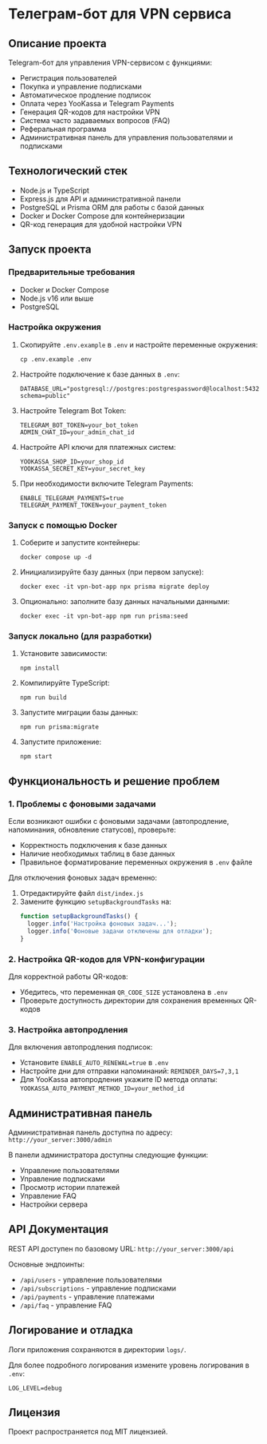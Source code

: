 # Телеграм-бот для VPN сервиса

## Описание проекта

Telegram-бот для управления VPN-сервисом с функциями:
- Регистрация пользователей
- Покупка и управление подписками
- Автоматическое продление подписок
- Оплата через YooKassa и Telegram Payments
- Генерация QR-кодов для настройки VPN
- Система часто задаваемых вопросов (FAQ)
- Реферальная программа
- Административная панель для управления пользователями и подписками

## Технологический стек

- Node.js и TypeScript
- Express.js для API и административной панели
- PostgreSQL и Prisma ORM для работы с базой данных
- Docker и Docker Compose для контейнеризации
- QR-код генерация для удобной настройки VPN

## Запуск проекта

### Предварительные требования

- Docker и Docker Compose
- Node.js v16 или выше
- PostgreSQL

### Настройка окружения

1. Скопируйте `.env.example` в `.env` и настройте переменные окружения:
   ```
   cp .env.example .env
   ```

2. Настройте подключение к базе данных в `.env`:
   ```
   DATABASE_URL="postgresql://postgres:postgrespassword@localhost:5432/vpn_bot?schema=public"
   ```

3. Настройте Telegram Bot Token:
   ```
   TELEGRAM_BOT_TOKEN=your_bot_token
   ADMIN_CHAT_ID=your_admin_chat_id
   ```

4. Настройте API ключи для платежных систем:
   ```
   YOOKASSA_SHOP_ID=your_shop_id
   YOOKASSA_SECRET_KEY=your_secret_key
   ```

5. При необходимости включите Telegram Payments:
   ```
   ENABLE_TELEGRAM_PAYMENTS=true
   TELEGRAM_PAYMENT_TOKEN=your_payment_token
   ```

### Запуск с помощью Docker

1. Соберите и запустите контейнеры:
   ```
   docker compose up -d
   ```

2. Инициализируйте базу данных (при первом запуске):
   ```
   docker exec -it vpn-bot-app npx prisma migrate deploy
   ```

3. Опционально: заполните базу данных начальными данными:
   ```
   docker exec -it vpn-bot-app npm run prisma:seed
   ```

### Запуск локально (для разработки)

1. Установите зависимости:
   ```
   npm install
   ```

2. Компилируйте TypeScript:
   ```
   npm run build
   ```

3. Запустите миграции базы данных:
   ```
   npm run prisma:migrate
   ```

4. Запустите приложение:
   ```
   npm start
   ```

## Функциональность и решение проблем

### 1. Проблемы с фоновыми задачами

Если возникают ошибки с фоновыми задачами (автопродление, напоминания, обновление статусов), проверьте:
- Корректность подключения к базе данных
- Наличие необходимых таблиц в базе данных
- Правильное форматирование переменных окружения в `.env` файле

Для отключения фоновых задач временно:
1. Отредактируйте файл `dist/index.js`
2. Замените функцию `setupBackgroundTasks` на:
   ```js
   function setupBackgroundTasks() { 
     logger.info('Настройка фоновых задач...'); 
     logger.info('Фоновые задачи отключены для отладки'); 
   }
   ```

### 2. Настройка QR-кодов для VPN-конфигурации

Для корректной работы QR-кодов:
- Убедитесь, что переменная `QR_CODE_SIZE` установлена в `.env`
- Проверьте доступность директории для сохранения временных QR-кодов

### 3. Настройка автопродления

Для включения автопродления подписок:
- Установите `ENABLE_AUTO_RENEWAL=true` в `.env`
- Настройте дни для отправки напоминаний: `REMINDER_DAYS=7,3,1`
- Для YooKassa автопродления укажите ID метода оплаты: `YOOKASSA_AUTO_PAYMENT_METHOD_ID=your_method_id`

## Административная панель

Административная панель доступна по адресу: `http://your_server:3000/admin`

В панели администратора доступны следующие функции:
- Управление пользователями
- Управление подписками
- Просмотр истории платежей
- Управление FAQ
- Настройки сервера

## API Документация

REST API доступен по базовому URL: `http://your_server:3000/api`

Основные эндпоинты:
- `/api/users` - управление пользователями
- `/api/subscriptions` - управление подписками
- `/api/payments` - управление платежами
- `/api/faq` - управление FAQ

## Логирование и отладка

Логи приложения сохраняются в директории `logs/`.

Для более подробного логирования измените уровень логирования в `.env`:
```
LOG_LEVEL=debug
```

## Лицензия

Проект распространяется под MIT лицензией. 